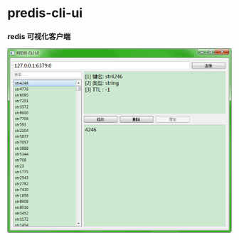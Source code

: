 # predis-cli-ui
### redis 可视化客户端
![image](https://github.com/gbmm/predis-ui-tool/blob/master/bin/redis.png)
